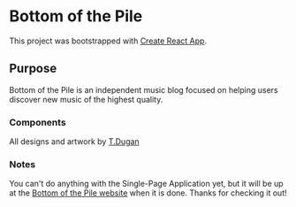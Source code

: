 # Bottom of the Pile

This project was bootstrapped with [Create React App](https://github.com/facebook/create-react-app).

## Purpose

Bottom of the Pile is an independent music blog focused on helping users discover new music of the highest quality.

### Components
All designs and artwork by [T.Dugan](http://ledugani.com/)

### Notes
You can't do anything with the Single-Page Application yet, but it will be up at the [Bottom of the Pile website](https://bottomofthepile.org/) when it is done. Thanks for checking it out!


